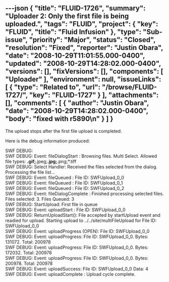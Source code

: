 ---json
{
  "title": "FLUID-1726",
  "summary": "Uploader 2: Only the first file is being uploaded.",
  "tags": "FLUID",
  "project": {
    "key": "FLUID",
    "title": "Fluid Infusion"
  },
  "type": "Sub-issue",
  "priority": "Major",
  "status": "Closed",
  "resolution": "Fixed",
  "reporter": "Justin Obara",
  "date": "2008-10-29T11:01:55.000-0400",
  "updated": "2008-10-29T14:28:02.000-0400",
  "versions": [],
  "fixVersions": [],
  "components": [
    "Uploader"
  ],
  "environment": null,
  "issueLinks": [
    {
      "type": "Related to",
      "url": "/browse/FLUID-1727/",
      "key": "FLUID-1727"
    }
  ],
  "attachments": [],
  "comments": [
    {
      "author": "Justin Obara",
      "date": "2008-10-29T14:28:02.000-0400",
      "body": "fixed with r5890\n"
    }
  ]
}
---
The upload stops after the first file upload is completed.

Here is the debug information produced:

SWF DEBUG: \
SWF DEBUG: Event: fileDialogStart : Browsing files. Multi Select. Allowed file types: **.gif;**.jpeg;**.jpg;**.png;\*.tiff\
SWF DEBUG: Select Handler: Received the files selected from the dialog. Processing the file list...\
SWF DEBUG: Event: fileQueued : File ID: SWFUpload\_0\_0\
SWF DEBUG: Event: fileQueued : File ID: SWFUpload\_0\_1\
SWF DEBUG: Event: fileQueued : File ID: SWFUpload\_0\_2\
SWF DEBUG: Event: fileDialogComplete : Finished processing selected files. Files selected: 3. Files Queued: 3\
SWF DEBUG: StartUpload: First file in queue\
SWF DEBUG: Event: uploadStart : File ID: SWFUpload\_0\_0\
SWF DEBUG: ReturnUploadStart(): File accepted by startUpload event and readied for upload.  Starting upload to ../../site/multiFileUpload for File ID: SWFUpload\_0\_0\
SWF DEBUG: Event: uploadProgress (OPEN): File ID: SWFUpload\_0\_0\
SWF DEBUG: Event: uploadProgress: File ID: SWFUpload\_0\_0. Bytes: 131072. Total: 200978\
SWF DEBUG: Event: uploadProgress: File ID: SWFUpload\_0\_0. Bytes: 172032. Total: 200978\
SWF DEBUG: Event: uploadProgress: File ID: SWFUpload\_0\_0. Bytes: 200978. Total: 200978\
SWF DEBUG: Event: uploadSuccess: File ID: SWFUpload\_0\_0 Data: 4\
SWF DEBUG: Event: uploadComplete : Upload cycle complete.

        